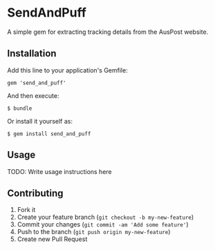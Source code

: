# SendAndPuff

A simple gem for extracting tracking details from the AusPost website.

## Installation

Add this line to your application's Gemfile:

    gem 'send_and_puff'

And then execute:

    $ bundle

Or install it yourself as:

    $ gem install send_and_puff

## Usage

TODO: Write usage instructions here

## Contributing

1. Fork it
2. Create your feature branch (`git checkout -b my-new-feature`)
3. Commit your changes (`git commit -am 'Add some feature'`)
4. Push to the branch (`git push origin my-new-feature`)
5. Create new Pull Request

